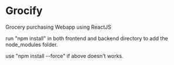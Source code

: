 # Grocify
Grocery purchasing Webapp using ReactJS

run "npm install" in both frontend and backend directory to add the node_modules folder.

use "npm install --force" if above doesn't works.
